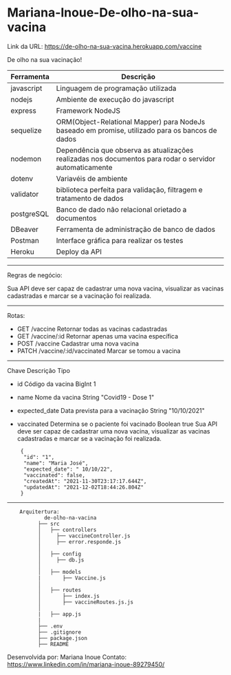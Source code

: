 # Mariana-Inoue-De-olho-na-sua-vacina

Link da URL: 
https://de-olho-na-sua-vacina.herokuapp.com/vaccine
  
De olho na sua vacinação!

|Ferramenta |	Descrição |
|-|-|
| javascript |Linguagem de programação utilizada
|nodejs	| Ambiente de execução do javascript
|express	|Framework NodeJS
|sequelize|	ORM(Object-Relational Mapper) para NodeJs baseado em promise, utilizado para os bancos de dados
|nodemon	|Dependência que observa as atualizações realizadas nos documentos para rodar o servidor automaticamente
|dotenv | Variavéis de ambiente
|validator | biblioteca perfeita para validação, filtragem e tratamento de dados
|postgreSQL	|Banco de dado não relacional orietado a documentos
|DBeaver	|Ferramenta de administração de banco de dados
|Postman	|Interface gráfica para realizar os testes
|Heroku |Deploy da API
________________________________________________________________________________

Regras de negócio:

Sua API deve ser capaz de cadastrar uma nova vacina, 
visualizar as vacinas cadastradas e
marcar se a vacinação foi realizada.
____________________________________________________________________
Rotas: 
- GET	/vaccine	Retornar todas as vacinas cadastradas
- GET	/vaccine/:id	Retornar apenas uma vacina específica
- POST	/vaccine	Cadastrar uma nova vacina
- PATCH	/vaccine/:id/vaccinated	Marcar se tomou a vacina
______________________________________________________________________

Chave	Descrição	Tipo	
- id	Código da vacina	BigInt	1
- name	Nome da vacina	String	"Covid19 - Dose 1"
- expected_date	Data prevista para a vacinação	String	"10/10/2021"
- vaccinated	Determina se o paciente foi vacinado	Boolean	true
Sua API deve ser capaz de cadastrar uma nova vacina, visualizar as vacinas cadastradas e marcar se a vacinação foi realizada.

       {
        "id": "1",
        "name": "Maria José",
        "expected_date": " 10/10/22",
        "vaccinated": false,
        "createdAt": "2021-11-30T23:17:17.644Z",
        "updatedAt": "2021-12-02T18:44:26.804Z"
       }

__________________________________________________________________________________

        Arquitertura:
                de-olho-na-vacina
              ├── src
              │   ├── controllers
              │     ├── vaccineController.js
              │     ├── error.responde.js
              │   
              │   ├── config
              │     ├── db.js
              │   
              │   ├── models
              |       ├── Vaccine.js
              │   
              │   ├── routes
              │       ├── index.js
              │       ├── vaccineRoutes.js.js
              │   
              |   ├── app.js
              | 
              ├── .env
              ├── .gitignore
              ├── package.json
              ├── README
      
   
Desenvolvida por: Mariana Inoue 
Contato: https://www.linkedin.com/in/mariana-inoue-89279450/
  
      
